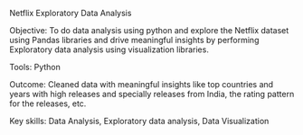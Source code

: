 Netflix Exploratory Data Analysis

Objective: To do data analysis using python and explore the Netflix dataset using Pandas libraries and drive meaningful insights by performing Exploratory data analysis using visualization libraries.

Tools: Python

Outcome: Cleaned data with meaningful insights like top countries and years with high releases and specially releases from India, the rating pattern for the releases, etc.

Key skills: Data Analysis, Exploratory data analysis, Data Visualization

